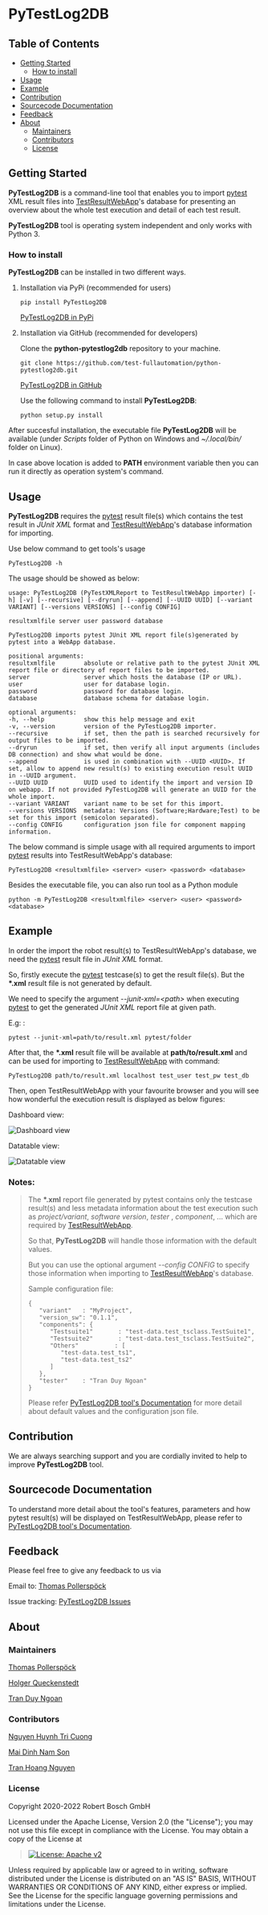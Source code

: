 # PyTestLog2DB

## Table of Contents

-   [Getting Started](#getting-started)
    -   [How to install](#how-to-install)
-   [Usage](#usage)
-   [Example](#example)
-   [Contribution](#contribution)
-   [Sourcecode Documentation](#sourcecode-documentation)
-   [Feedback](#feedback)
-   [About](#about)
    -   [Maintainers](#maintainers)
    -   [Contributors](#contributors)
    -   [License](#license)

## Getting Started

**PyTestLog2DB** is a command-line tool that enables you to import
[pytest](https://docs.pytest.org) XML result files into
[TestResultWebApp](https://github.com/test-fullautomation/TestResultWebApp)\'s
database for presenting an overview about the whole test execution and
detail of each test result.

**PyTestLog2DB** tool is operating system independent and only works
with Python 3.

### How to install

**PyTestLog2DB** can be installed in two different ways.

1.  Installation via PyPi (recommended for users)

    ``` 
    pip install PyTestLog2DB
    ```

    [PyTestLog2DB in PyPi](https://pypi.org/project/PyTestLog2DB/)

2.  Installation via GitHub (recommended for developers)

    Clone the **python-pytestlog2db** repository to your machine.

    ``` 
    git clone https://github.com/test-fullautomation/python-pytestlog2db.git
    ```

    [PyTestLog2DB in
    GitHub](https://github.com/test-fullautomation/python-pytestlog2db)

    Use the following command to install **PyTestLog2DB**:

    ``` 
    python setup.py install
    ```

After succesful installation, the executable file **PyTestLog2DB** will
be available (under *Scripts* folder of Python on Windows and
*\~/.local/bin/* folder on Linux).

In case above location is added to **PATH** environment variable then
you can run it directly as operation system\'s command.

## Usage

**PyTestLog2DB** requires the [pytest](https://docs.pytest.org) result
file(s) which contains the test result in *JUnit XML* format and
[TestResultWebApp](https://github.com/test-fullautomation/TestResultWebApp)\'s
database information for importing.

Use below command to get tools\'s usage

    PyTestLog2DB -h

The usage should be showed as below:

    usage: PyTestLog2DB (PyTestXMLReport to TestResultWebApp importer) [-h] [-v] [--recursive] [--dryrun] [--append] [--UUID UUID] [--variant VARIANT] [--versions VERSIONS] [--config CONFIG] 
                                                                       resultxmlfile server user password database

    PyTestLog2DB imports pytest JUnit XML report file(s)generated by pytest into a WebApp database.

    positional arguments:
    resultxmlfile        absolute or relative path to the pytest JUnit XML report file or directory of report files to be imported.
    server               server which hosts the database (IP or URL).
    user                 user for database login.
    password             password for database login.
    database             database schema for database login.

    optional arguments:
    -h, --help           show this help message and exit
    -v, --version        version of the PyTestLog2DB importer.
    --recursive          if set, then the path is searched recursively for output files to be imported.
    --dryrun             if set, then verify all input arguments (includes DB connection) and show what would be done.
    --append             is used in combination with --UUID <UUID>. If set, allow to append new result(s) to existing execution result UUID in --UUID argument.
    --UUID UUID          UUID used to identify the import and version ID on webapp. If not provided PyTestLog2DB will generate an UUID for the whole import.
    --variant VARIANT    variant name to be set for this import.
    --versions VERSIONS  metadata: Versions (Software;Hardware;Test) to be set for this import (semicolon separated).
    --config CONFIG      configuration json file for component mapping information.

The below command is simple usage with all required arguments to import
[pytest](https://docs.pytest.org) results into TestResultWebApp\'s
database:

    PyTestLog2DB <resultxmlfile> <server> <user> <password> <database>

Besides the executable file, you can also run tool as a Python module

    python -m PyTestLog2DB <resultxmlfile> <server> <user> <password> <database>

## Example

In order the import the robot result(s) to TestResultWebApp\'s database,
we need the [pytest](https://docs.pytest.org) result file in *JUnit XML*
format.

So, firstly execute the [pytest](https://docs.pytest.org) testcase(s) to
get the result file(s). But the **\*.xml** result file is not generated
by default.

We need to specify the argument *\--junit-xml=\<path\>* when executing
[pytest](https://docs.pytest.org) to get the generated *JUnit XML*
report file at given path.

E.g: :

    pytest --junit-xml=path/to/result.xml pytest/folder

After that, the **\*.xml** result file will be available at
**path/to/result.xml** and can be used for importing to
[TestResultWebApp](https://github.com/test-fullautomation/TestResultWebApp)
with command:

    PyTestLog2DB path/to/result.xml localhost test_user test_pw test_db

Then, open TestResultWebApp with your favourite browser and you will see
how wonderful the execution result is displayed as below figures:

Dashboard view:

![Dashboard view](https://github.com/test-fullautomation/python-pytestlog2db/blob/develop/packagedoc/additional_docs/pictures/Dashboard.png?raw=true)

Datatable view:

![Datatable view](https://github.com/test-fullautomation/python-pytestlog2db/blob/develop/packagedoc/additional_docs/pictures/Datatable.png?raw=true)

### Notes:

> The **\*.xml** report file generated by pytest contains only the
> testcase result(s) and less metadata information about the test
> execution such as *project/variant*, *software version*, *tester* ,
> *component*, \... which are required by
> [TestResultWebApp](https://github.com/test-fullautomation/TestResultWebApp).
>
> So that, **PyTestLog2DB** will handle those information with the
> default values.
>
> But you can use the optional argument *\--config CONFIG* to specify
> those information when importing to
> [TestResultWebApp](https://github.com/test-fullautomation/TestResultWebApp)\'s
> database.
>
> Sample configuration file:
>
>     {
>        "variant"   : "MyProject",
>        "version_sw": "0.1.1",
>        "components": {
>           "Testsuite1"       : "test-data.test_tsclass.TestSuite1",
>           "Testsuite2"       : "test-data.test_tsclass.TestSuite2",
>           "Others"          : [
>              "test-data.test_ts1",
>              "test-data.test_ts2"
>           ]
>        },
>        "tester"    : "Tran Duy Ngoan"
>     }
>
> Please refer [PyTestLog2DB tool's
> Documentation](https://github.com/test-fullautomation/python-pytestlog2db/blob/develop/PyTestLog2DB/PyTestLog2DB.pdf)
> for more detail about default values and the configuration json file.

## Contribution

We are always searching support and you are cordially invited to help to
improve **PyTestLog2DB** tool.

## Sourcecode Documentation

To understand more detail about the tool\'s features, parameters and how
pytest result(s) will be displayed on TestResultWebApp, please refer to
[PyTestLog2DB tool's
Documentation](https://github.com/test-fullautomation/python-pytestlog2db/blob/develop/PyTestLog2DB/PyTestLog2DB.pdf).

## Feedback

Please feel free to give any feedback to us via

Email to: [Thomas Pollerspöck](mailto:Thomas.Pollerspoeck@de.bosch.com)

Issue tracking: [PyTestLog2DB
Issues](https://github.com/test-fullautomation/python-pytestlog2db/issues)

## About

### Maintainers

[Thomas Pollerspöck](mailto:Thomas.Pollerspoeck@de.bosch.com)

[Holger Queckenstedt](mailto:Holger.Queckenstedt@de.bosch.com)

[Tran Duy Ngoan](mailto:Ngoan.TranDuy@vn.bosch.com)

### Contributors

[Nguyen Huynh Tri Cuong](mailto:Cuong.NguyenHuynhTri@vn.bosch.com)

[Mai Dinh Nam Son](mailto:Son.MaiDinhNam@vn.bosch.com)

[Tran Hoang Nguyen](mailto:Nguyen.TranHoang@vn.bosch.com)

### License

Copyright 2020-2022 Robert Bosch GmbH

Licensed under the Apache License, Version 2.0 (the \"License\"); you
may not use this file except in compliance with the License. You may
obtain a copy of the License at

> [![License: Apache
> v2](https://img.shields.io/pypi/l/robotframework.svg)](http://www.apache.org/licenses/LICENSE-2.0.html)

Unless required by applicable law or agreed to in writing, software
distributed under the License is distributed on an \"AS IS\" BASIS,
WITHOUT WARRANTIES OR CONDITIONS OF ANY KIND, either express or implied.
See the License for the specific language governing permissions and
limitations under the License.
